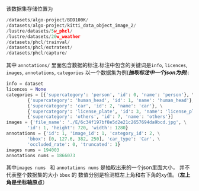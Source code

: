 该数据集存储位置为
```python
/datasets/algo-project/BDD100K/
/datasets/algo-project/kitti_data_object_image_2/
/lustre/datasets/5w_phcl/
/lustre/datasets/20w_weather
/datasets/phcl/trainval/
/datasets/phcl/extratest/
/datasets/phcl/capture/
```
其中 `annotations/` 里面包含数据的标注.标注中包含的关键词是`info`, `licences`, `images`, `annotations`, `categories`
以一个数据集为例(***抽取标注中一个json为例***):

```python
info = dataset
licences = None
categories = [{'supercategory': 'person', 'id': 0, 'name': 'person'}, \
        {'supercategory': 'human_head', 'id': 1, 'name': 'human_head'}, \
        {'supercategory': 'car', 'id': 2, 'name': 'car'}, \
        {'supercategory': 'license_plate', 'id': 3, 'name': 'license_plate'}, \
        {'supercategory': 'others', 'id': 7, 'name': 'others'}]
images = {'file_name': './E/6c34f197bf8e5d2e21c2657694da9bcd.jpg', \
        'id': 1, 'height': 720, 'width': 1280}
annotations = {'id': 1, 'image_id': 1, 'category_id': 2, \
        'bbox': [0, 127.6, 382, 250], 'car_type': 'Car', \
        'occluded_rate': 0, 'truncated': 1}
images nums = 194003
annotations nums = 1866073
```

其中`images nums ` 和 `annotations nums`  是抽取出来的一个json里面大小， 并不代表整个数据集的大小
`bbox` 的 数值分别是检测框左上角和右下角的xy值。（**左上角是坐标轴原点**）
